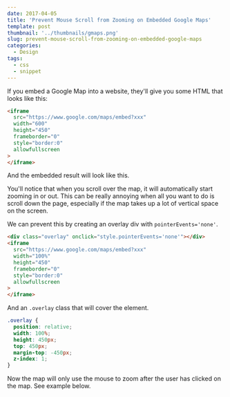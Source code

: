```yaml
---
date: 2017-04-05
title: 'Prevent Mouse Scroll from Zooming on Embedded Google Maps'
template: post
thumbnail: '../thumbnails/gmaps.png'
slug: prevent-mouse-scroll-from-zooming-on-embedded-google-maps
categories:
  - Design
tags:
  - css
  - snippet
---
```


If you embed a Google Map into a website, they'll give you some HTML that looks like this:

```html
<iframe
  src="https://www.google.com/maps/embed?xxx"
  width="600"
  height="450"
  frameborder="0"
  style="border:0"
  allowfullscreen
>
</iframe>
```

And the embedded result will look like this.

You'll notice that when you scroll over the map, it will automatically start zooming in or out. This can be really annoying when all you want to do is scroll down the page, especially if the map takes up a lot of vertical space on the screen.

We can prevent this by creating an overlay div with `pointerEvents='none'`.

```html
<div class="overlay" onclick="style.pointerEvents='none'"></div>
<iframe
  src="https://www.google.com/maps/embed?xxx"
  width="100%"
  height="450"
  frameborder="0"
  style="border:0"
  allowfullscreen
>
</iframe>
```

And an `.overlay` class that will cover the element.

```css
.overlay {
  position: relative;
  width: 100%;
  height: 450px;
  top: 450px;
  margin-top: -450px;
  z-index: 1;
}
```

Now the map will only use the mouse to zoom after the user has clicked on the map. See example below.
